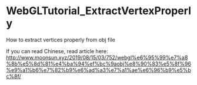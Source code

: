 # WebGLTutorial_ExtractVertexProperly
How to extract vertices properly from obj file

If you can read Chinese, read article here:
http://www.moonsun.xyz/2019/08/15/03/752/webgl%e6%95%99%e7%a8%8b%e5%8d%81%e4%ba%94%ef%bc%9aobj%e8%90%83%e5%8f%96%e9%a1%b6%e7%82%b9%e6%ad%a3%e7%a1%ae%e6%96%b9%e5%bc%8f/
